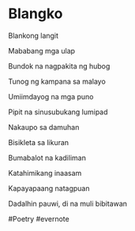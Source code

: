 # Blangko

Blankong langit

Mababang mga ulap

Bundok na nagpakita ng hubog

Tunog ng kampana sa malayo

Umiimdayog na mga puno

Pipit na sinusubukang lumipad

Nakaupo sa damuhan

Bisikleta sa likuran

Bumabalot na kadiliman

Katahimikang inaasam

Kapayapaang natagpuan

Dadalhin pauwi, di na muli bibitawan

\#Poetry #evernote

